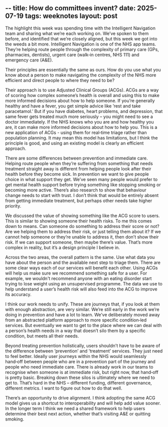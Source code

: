 --
title: How do committees invent?
date: 2025-07-19
tags: weeknotes
layout: post
---

The highlight this week was spending time with the Intelligent Navigation team and sharing what we’re each working on. We’ve spoken to them before, and identified that we’re closely aligned, but this week we got into the weeds a bit more. Intelligent Navigation is one of the NHS app teams. They’re helping route people through the complexity of primary care (GPs, pharmacies, dentists), urgent care (walk‑in centres, NHS 111) and emergency care (A&E).

Their principles are essentially the same as ours. How do you use what you know about a person to make navigating the complexity of the NHS more efficient and direct people to where they need to be?

Their approach is to use Adjusted Clinical Groups (ACGs). ACGs are a way of scoring how complex someone’s health is overall and using this to make more informed decisions about how to help someone. If you’re generally healthy and have a fever, you get simple advice like ’rest and take paracetamol.’ But if you have diabetes, heart problems, and depression, that same fever gets treated much more seriously – you might need to see a doctor immediately. If the NHS knows who you are and how healthy you are, it can make more informed decisions about how to help you. This is a new application of ACGs - using them for real‑time triage rather than population planning. It may mean this model has limitations, but I think the principle is good, and using an existing model is clearly an efficient approach.

There are some differences between prevention and immediate care. Helping route people when they’re suffering from something that needs treatment straight away is different from helping people look after their health before they become sick. In prevention we want to give people choice in what support they get. We’ve seen many people would prefer to get mental health support before trying something like stopping smoking or becoming more active. There’s also research to show that behaviour change needs to start with trust. I don’t think that would be entirely absent from getting immediate treatment, but perhaps other needs take higher priority.

We discussed the value of showing something like the ACG score to users. This is similar to showing someone their health risks. To me this comes down to means. Can someone do something to address their score or not? Are we helping them to address their risk, or just telling them about it? If we cannot help someone or they’re unable to address it, then don’t show their risk. If we can support someone, then maybe there’s value. That’s more complex in reality, but it’s a design principle I believe in.

Across the two areas, the overall pattern is the same. Use what data you have about the person and the available next step to triage them. There are some clear ways each of our services will benefit each other. Using ACGs will help us make sure we recommend something safe for a user. For example, we wouldn't recommend anyone with an eating disorder start trying to lose weight using an unsupervised programme. The data we use to help understand a user’s health risk will also feed into the ACG to improve its accuracy.

I think our work needs to unify. These are journeys that, if you look at them with enough abstraction, are very similar. We’re still early in the work we’re doing in prevention and have a lot to learn. We’ve deliberately moved away from an abstracted platform approach to more specific condition‑led services. But eventually we want to get to the place where we can deal with a person’s health needs in a way that doesn’t silo them by a specific condition, but meets all their needs.

Beyond treating prevention holistically, users shouldn’t have to be aware of the difference between ’prevention’ and ’treatment’ services. They just need to feel better. Ideally user journeys within the NHS would seamlessly hand‑off between people who are in a prevention part of the journey and people who need immediate care. There is already work in our teams to recognise when someone is at immediate risk, but right now, that hand‑off is pretty basic.
Breaking down these silos is ultimately where we need to get to. That’s hard in the NHS – different funding, different governance, different metrics. I want to figure out how to do that well.

There’s an opportunity to drive alignment. I think adopting the same ACG model gives us a shortcut to interoperability and will help add value sooner. In the longer term I think we need a shared framework to help users determine their best next action, whether that’s visiting A&E or quitting smoking.
